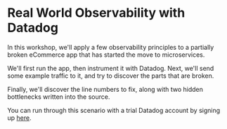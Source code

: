 # Real World Observability with Datadog

In this workshop, we'll apply a few observability principles to a partially broken eCommerce app that has started the move to microservices.

We'll first run the app, then instrument it with Datadog. Next, we'll send some example traffic to it, and try to discover the parts that are broken.

Finally, we'll discover the line numbers to fix, along with two hidden bottlenecks written into the source.

You can run through this scenario with a trial Datadog account by signing up [here](https://www.datadoghq.com/).
